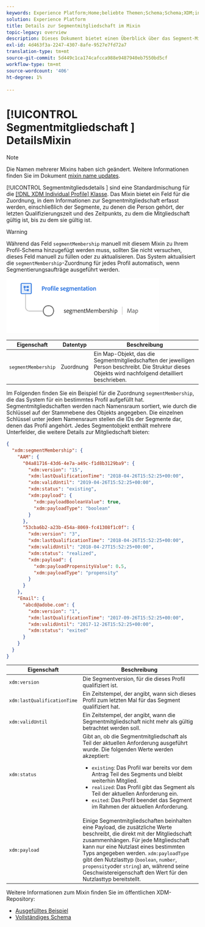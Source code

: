 ```yaml
---
keywords: Experience Platform;Home;beliebte Themen;Schema;Schema;XDM;individuelles Profil;Felder;Schemas;Schema;Segment;Segmentmitgliedschaft;Segmentmitgliedschaft;Schema-Design;Landkarte;Landkarte;
solution: Experience Platform
title: Details zur Segmentmitgliedschaft im Mixin
topic-legacy: overview
description: Dieses Dokument bietet einen Überblick über das Segment-Mitgliedsdetails-Mixin.
exl-id: 4d463f3a-2247-4307-8afe-9527e7fd72a7
translation-type: tm+mt
source-git-commit: 5d449c1ca174cafcca988e9487940eb7550bd5cf
workflow-type: tm+mt
source-wordcount: '406'
ht-degree: 1%

---
```


# [!UICONTROL Segmentmitgliedschaft ] DetailsMixin

>[!NOTE]
>
>Die Namen mehrerer Mixins haben sich geändert. Weitere Informationen finden Sie im Dokument [mixin name updates](../name-updates.md).

[!UICONTROL Segmentmitgliedsdetails ] sind eine Standardmischung für die  [[!DNL XDM Individual Profile] Klasse](../../classes/individual-profile.md). Das Mixin bietet ein Feld für die Zuordnung, in dem Informationen zur Segmentmitgliedschaft erfasst werden, einschließlich der Segmente, zu denen die Person gehört, der letzten Qualifizierungszeit und des Zeitpunkts, zu dem die Mitgliedschaft gültig ist, bis zu dem sie gültig ist.

>[!WARNING]
>
>Während das Feld `segmentMembership` manuell mit diesem Mixin zu Ihrem Profil-Schema hinzugefügt werden muss, sollten Sie nicht versuchen, dieses Feld manuell zu füllen oder zu aktualisieren. Das System aktualisiert die `segmentMembership`-Zuordnung für jedes Profil automatisch, wenn Segmentierungsaufträge ausgeführt werden.

<img src="../../images/data-types/profile-segmentation.png" width="400" /><br />

| Eigenschaft | Datentyp | Beschreibung |
| --- | --- | --- |
| `segmentMembership` | Zuordnung | Ein Map-Objekt, das die Segmentmitgliedschaften der jeweiligen Person beschreibt. Die Struktur dieses Objekts wird nachfolgend detailliert beschrieben. |

Im Folgenden finden Sie ein Beispiel für die Zuordnung `segmentMembership`, die das System für ein bestimmtes Profil aufgefüllt hat. Segmentmitgliedschaften werden nach Namensraum sortiert, wie durch die Schlüssel auf der Stammebene des Objekts angegeben. Die einzelnen Schlüssel unter jedem Namensraum stellen die IDs der Segmente dar, denen das Profil angehört. Jedes Segmentobjekt enthält mehrere Unterfelder, die weitere Details zur Mitgliedschaft bieten:

```json
{
  "xdm:segmentMembership": {
    "AAM": {
      "04a81716-43d6-4e7a-a49c-f1d8b3129ba9": {
        "xdm:version": "15",
        "xdm:lastQualificationTime": "2018-04-26T15:52:25+00:00",
        "xdm:validUntil": "2019-04-26T15:52:25+00:00",
        "xdm:status": "existing",
        "xdm:payload": {
          "xdm:payloadBooleanValue": true,
          "xdm:payloadType": "boolean"
        }
      },
      "53cba6b2-a23b-454a-8069-fc41308f1c0f": {
        "xdm:version": "3",
        "xdm:lastQualificationTime": "2018-04-26T15:52:25+00:00",
        "xdm:validUntil": "2018-04-27T15:52:25+00:00",
        "xdm:status": "realized",
        "xdm:payload": {
          "xdm:payloadPropensityValue": 0.5,
          "xdm:payloadType": "propensity"
        }
      }
    },
    "Email": {
      "abcd@adobe.com": {
        "xdm:version": "1",
        "xdm:lastQualificationTime": "2017-09-26T15:52:25+00:00",
        "xdm:validUntil": "2017-12-26T15:52:25+00:00",
        "xdm:status": "exited"
      }
    }
  }
}
```

| Eigenschaft | Beschreibung |
| --- | --- |
| `xdm:version` | Die Segmentversion, für die dieses Profil qualifiziert ist. |
| `xdm:lastQualificationTime` | Ein Zeitstempel, der angibt, wann sich dieses Profil zum letzten Mal für das Segment qualifiziert hat. |
| `xdm:validUntil` | Ein Zeitstempel, der angibt, wann die Segmentmitgliedschaft nicht mehr als gültig betrachtet werden soll. |
| `xdm:status` | Gibt an, ob die Segmentmitgliedschaft als Teil der aktuellen Anforderung ausgeführt wurde. Die folgenden Werte werden akzeptiert: <ul><li>`existing`: Das Profil war bereits vor dem Antrag Teil des Segments und bleibt weiterhin Mitglied.</li><li>`realized`: Das Profil gibt das Segment als Teil der aktuellen Anforderung ein.</li><li>`exited`: Das Profil beendet das Segment im Rahmen der aktuellen Anforderung.</li></ul> |
| `xdm:payload` | Einige Segmentmitgliedschaften beinhalten eine Payload, die zusätzliche Werte beschreibt, die direkt mit der Mitgliedschaft zusammenhängen. Für jede Mitgliedschaft kann nur eine Nutzlast eines bestimmten Typs angegeben werden. `xdm:payloadType` gibt den Nutzlasttyp (`boolean`,  `number`,  `propensity`oder  `string`) an, während seine Geschwistereigenschaft den Wert für den Nutzlasttyp bereitstellt. |

Weitere Informationen zum Mixin finden Sie im öffentlichen XDM-Repository:

* [Ausgefülltes Beispiel](https://github.com/adobe/xdm/blob/master/components/mixins/profile/profile-personal-details.example.1.json)
* [Vollständiges Schema](https://github.com/adobe/xdm/blob/master/components/mixins/profile/profile-personal-details.schema.json)
